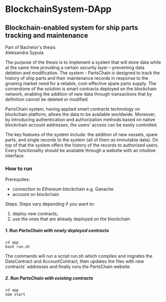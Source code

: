 # BlockchainSystem-DApp

## Blockchain-enabled system for ship parts tracking and maintenance

Part of Bachelor's thesis \
Aleksandra Sypula

The purpose of the thesis is to implement a system that will store data while at the same time providing a certain security layer – preventing data deletion and modification. The system - PartsChain is designed to track the history of ship parts and their maintenance records in response to the growing market need for a reliable, cost-effective spare parts supply. The cornerstone of the solution is smart contracts deployed on the blockchain network, enabling the addition of new data through transactions that by definition cannot be deleted or modified.

PartsChain system, having applied smart contracts technology on blockchain platform, allows the data to be available worldwide. Moreover, by introducing authentication and authorization methods based on native blockchain account addresses, the users' access can be easily controlled.

The key features of the system include: the addition of new vessels, spare parts, and single records to the system (all of them as immutable data). On top of that the system offers the history of the records to authorized users. Every functionality should be available through a website with an intuitive interface.

### How to run

Prerequites:

- connection to Ethereum blockchain e.g. Ganache
- account on blockchain

Steps:
Steps vary depending if you want to:

1. deploy new contracts,
2. use the ones that are already deployed on the blockchain

##### 1. Run PartsChain with newly deployed contracts

```
cd app
bash run.sh
```

The commands will run a script run.sh which compiles and migrates the DataContract and AccountContract, then updates the files with new contracts' addresses
and finally runs the PartsChain website.

##### 2. Run PartsChain with existing contracts

```
cd app
npm start
```
